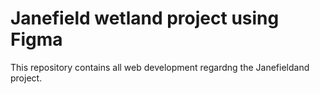 # Janefield wetland project using Figma


This repository contains all web development regardng the Janefieldand project.
